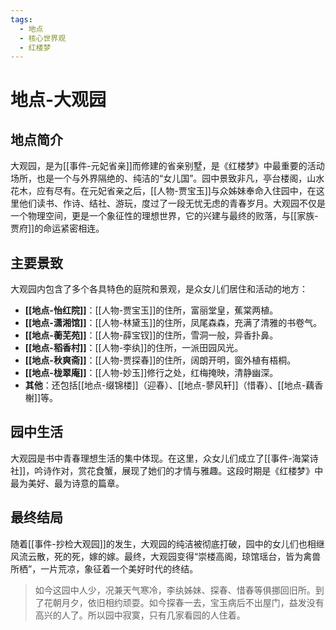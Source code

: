 ```yaml
---
tags:
  - 地点
  - 核心世界观
  - 红楼梦
---
```


# 地点-大观园

## 地点简介

大观园，是为[[事件-元妃省亲]]而修建的省亲别墅，是《红楼梦》中最重要的活动场所，也是一个与外界隔绝的、纯洁的“女儿国”。园中景致非凡，亭台楼阁，山水花木，应有尽有。在元妃省亲之后，[[人物-贾宝玉]]与众姊妹奉命入住园中，在这里他们读书、作诗、结社、游玩，度过了一段无忧无虑的青春岁月。大观园不仅是一个物理空间，更是一个象征性的理想世界，它的兴建与最终的败落，与[[家族-贾府]]的命运紧密相连。

## 主要景致

大观园内包含了多个各具特色的庭院和景观，是众女儿们居住和活动的地方：

*   **[[地点-怡红院]]**：[[人物-贾宝玉]]的住所，富丽堂皇，蕉棠两植。
*   **[[地点-潇湘馆]]**：[[人物-林黛玉]]的住所，凤尾森森，充满了清雅的书卷气。
*   **[[地点-蘅芜苑]]**：[[人物-薛宝钗]]的住所，雪洞一般，异香扑鼻。
*   **[[地点-稻香村]]**：[[人物-李纨]]的住所，一派田园风光。
*   **[[地点-秋爽斋]]**：[[人物-贾探春]]的住所，阔朗开明，窗外植有梧桐。
*   **[[地点-栊翠庵]]**：[[人物-妙玉]]修行之处，红梅掩映，清静幽深。
*   **其他**：还包括[[地点-缀锦楼]]（迎春）、[[地点-蓼风轩]]（惜春）、[[地点-藕香榭]]等。

## 园中生活

大观园是书中青春理想生活的集中体现。在这里，众女儿们成立了[[事件-海棠诗社]]，吟诗作对，赏花食蟹，展现了她们的才情与雅趣。这段时期是《红楼梦》中最为美好、最为诗意的篇章。

## 最终结局

随着[[事件-抄检大观园]]的发生，大观园的纯洁被彻底打破，园中的女儿们也相继风流云散，死的死，嫁的嫁。最终，大观园变得“崇楼高阁，琼馆瑶台，皆为禽兽所栖”，一片荒凉，象征着一个美好时代的终结。
> 如今这园中人少，况兼天气寒冷，李纨姊妹、探春、惜春等俱挪回旧所。到了花朝月夕，依旧相约顽耍。如今探春一去，宝玉病后不出屋门，益发没有高兴的人了。所以园中寂寞，只有几家看园的人住着。
